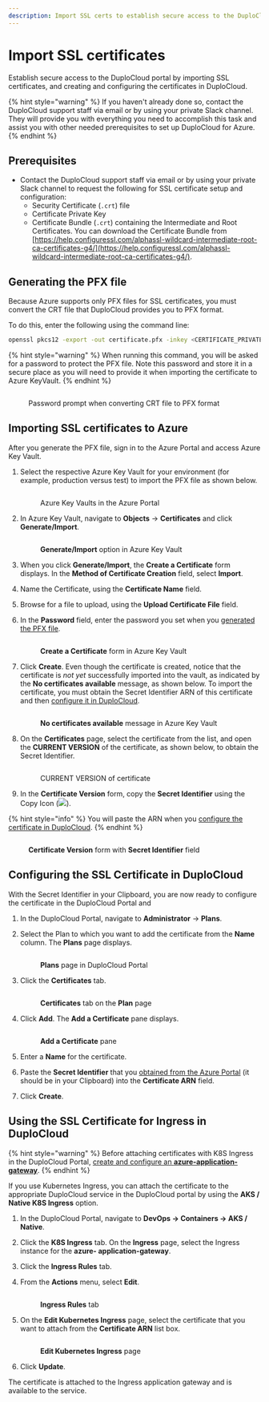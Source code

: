 ```yaml
---
description: Import SSL certs to establish secure access to the DuploCloud Portal
---
```


# Import SSL certificates

Establish secure access to the DuploCloud portal by importing SSL certificates, and creating and configuring the certificates in DuploCloud.

{% hint style="warning" %}
If you haven't already done so, contact the DuploCloud support staff via email or by using your private Slack channel. They will provide you with everything you need to accomplish this task and assist you with other needed prerequisites to set up DuploCloud for Azure.
{% endhint %}

## Prerequisites

* Contact the DuploCloud support staff via email or by using your private Slack channel to request the following for SSL certificate setup and configuration:&#x20;
  * Security Certificate (`.crt`) file&#x20;
  * Certificate Private Key
  * Certificate Bundle (`.crt`) containing the Intermediate and Root Certificates. You can download the Certificate Bundle from [https://help.configuressl.com/alphassl-wildcard-intermediate-root-ca-certificates-g4/](https://help.configuressl.com/alphassl-wildcard-intermediate-root-ca-certificates-g4/).

## Generating the PFX file

Because Azure supports only PFX files for SSL certificates, you must convert the CRT file that DuploCloud provides you to PFX format.

To do this, enter the following using the command line:

```bash
openssl pkcs12 -export -out certificate.pfx -inkey <CERTIFICATE_PRIVATE_KEY>.key -in <SECURITY_CERTIFICATE_FILE>.crt -certfile <CERTIFICATE_BUNDLE>.crt

```

{% hint style="warning" %}
When running this command, you will be asked for a password to protect the PFX file.  Note this password and store it in a secure place as you will need to provide it when importing the certificate to Azure KeyVault.
{% endhint %}

<figure><img src="../../.gitbook/assets/SSL_PFX (1).png" alt=""><figcaption><p>Password prompt when converting CRT file to PFX format</p></figcaption></figure>

## Importing SSL certificates to Azure

After you generate the PFX file, sign in to the Azure Portal and access Azure Key Vault.&#x20;

1.  Select the respective Azure Key Vault for your environment (for example, production versus test) to import the PFX file as shown below.

    <figure><img src="../../.gitbook/assets/SSL_Import1.png" alt=""><figcaption><p>Azure Key Vaults in the Azure Portal</p></figcaption></figure>
2.  In Azure Key Vault, navigate to **Objects** -> **Certificates** and click **Generate/Import**.

    <figure><img src="../../.gitbook/assets/SSL_Import2.png" alt=""><figcaption><p><strong>Generate/Import</strong> option in Azure Key Vault</p></figcaption></figure>
3. When you click **Generate/Import**, the **Create a Certificate** form displays. In the **Method of Certificate Creation** field, select **Import**.
4. Name the Certificate, using the **Certificate Name** field.
5. Browse for a file to upload, using the **Upload Certificate File** field.
6.  In the **Password** field, enter the password you set when you [generated the PFX file](import-ssl-certificates.md#generating-the-pfx-file).

    <figure><img src="../../.gitbook/assets/SSL_Create_Cert_with_create_button (1).png" alt=""><figcaption><p><strong>Create a Certificate</strong> form in Azure Key Vault</p></figcaption></figure>
7.  Click **Create**. Even though the certificate is created, notice that the certificate is _not yet_ successfully imported into the vault, as indicated by the **No certificates available** message, as shown below. To import the certificate, you must obtain the Secret Identifier ARN of this certificate and then [configure it in DuploCloud](import-ssl-certificates.md#configuring-the-certificate-in-duplocloud).

    <figure><img src="../../.gitbook/assets/SSL_Import4.png" alt=""><figcaption><p><strong>No certificates available</strong> message in Azure Key Vault</p></figcaption></figure>
8.  On the **Certificates** page, select the certificate from the list, and open the **CURRENT VERSION** of the certificate, as shown below, to obtain the Secret Identifier.&#x20;

    <figure><img src="../../.gitbook/assets/SSL_Import5.png" alt=""><figcaption><p>CURRENT VERSION of certificate </p></figcaption></figure>
9. In the **Certificate Version** form, copy the **Secret Identifier** using the Copy Icon (![](../../.gitbook/assets/copy\_icon.png)).&#x20;

{% hint style="info" %}
You will paste the ARN when you [configure the certificate in DuploCloud](import-ssl-certificates.md#configuring-the-certificate-in-duplocloud).
{% endhint %}

<figure><img src="../../.gitbook/assets/SSL_Import7.png" alt=""><figcaption><p><strong>Certificate Version</strong> form with <strong>Secret Identifier</strong> field</p></figcaption></figure>

## Configuring the SSL Certificate in DuploCloud

With the Secret Identifier in your Clipboard, you are now ready to configure the certificate in the DuploCloud Portal and&#x20;

1. In the DuploCloud Portal, navigate to **Administrator** -> **Plans**.
2.  Select the Plan to which you want to add the certificate from the **Name** column. The **Plans** page displays.

    <figure><img src="../../.gitbook/assets/SSL_Import8.png" alt=""><figcaption><p><strong>Plans</strong> page in DuploCloud Portal </p></figcaption></figure>
3.  Click the **Certificates** tab.

    <figure><img src="../../.gitbook/assets/SSL_Import9.png" alt=""><figcaption><p><strong>Certificates</strong> tab on the <strong>Plan</strong> page</p></figcaption></figure>
4.  Click **Add**. The **Add a Certificate** pane displays.

    <figure><img src="../../.gitbook/assets/add_cert_goodres.png" alt=""><figcaption><p><strong>Add a Certificate</strong> pane</p></figcaption></figure>
5. Enter a **Name** for the certificate.
6. Paste the **Secret Identifier** that you [obtained from the Azure Portal](import-ssl-certificates.md#importing-ssl-certificates-to-azure) (it should be in your Clipboard) into the **Certificate ARN** field.
7. Click **Create**.&#x20;

## Using the SSL Certificate for Ingress in DuploCloud

{% hint style="warning" %}
Before attaching certificates with K8S Ingress in the DuploCloud Portal, [create and configure an **azure-application-gateway**](../../aws/aws-services/adding-ingress.md).
{% endhint %}

If you use Kubernetes Ingress, you can attach the certificate to the appropriate DuploCloud service in the DuploCloud portal by using the **AKS / Native K8S Ingress** option.

1. In the DuploCloud Portal, navigate to **DevOps -> Containers -> AKS / Native**.
2. Click the **K8S Ingress** tab. On the **Ingress** page, select the Ingress instance for the **azure- application-gateway**.
3. Click the **Ingress Rules** tab.
4.  From the **Actions** menu, select **Edit**.

    <figure><img src="../../.gitbook/assets/SSL_Import12.png" alt=""><figcaption><p><strong>Ingress Rules</strong> tab</p></figcaption></figure>
5.  On the **Edit Kubernetes Ingress** page, select the certificate that you want to attach from the **Certificate ARN** list box.

    <figure><img src="../../.gitbook/assets/SSL_Import13.png" alt=""><figcaption><p><strong>Edit Kubernetes Ingress</strong> page</p></figcaption></figure>
6. Click **Update**.

The certificate is attached to the Ingress application gateway and is available to the service.
